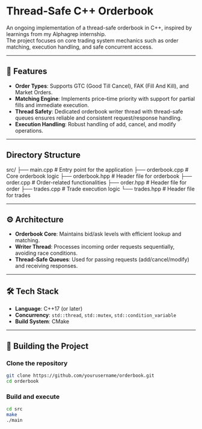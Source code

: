 # Thread-Safe C++ Orderbook

An ongoing implementation of a thread-safe orderbook in C++, inspired by learnings from my Alphagrep internship.  
The project focuses on core trading system mechanics such as order matching, execution handling, and safe concurrent access.

---

## 🚀 Features
- **Order Types**: Supports GTC (Good Till Cancel), FAK (Fill And Kill), and Market Orders.
- **Matching Engine**: Implements price–time priority with support for partial fills and immediate execution.
- **Thread Safety**: Dedicated orderbook writer thread with thread-safe queues ensures reliable and consistent request/response handling.
- **Execution Handling**: Robust handling of add, cancel, and modify operations.

---
## Directory Structure
src/
├── main.cpp # Entry point for the application
├── orderbook.cpp # Core orderbook logic
├── orderbook.hpp # Header file for orderbook
├── order.cpp # Order-related functionalities
├── order.hpp # Header file for order
├── trades.cpp # Trade execution logic
└── trades.hpp # Header file for trades

---
## ⚙️ Architecture
- **Orderbook Core**: Maintains bid/ask levels with efficient lookup and matching.
- **Writer Thread**: Processes incoming order requests sequentially, avoiding race conditions.
- **Thread-Safe Queues**: Used for passing requests (add/cancel/modify) and receiving responses.

---

## 🛠️ Tech Stack
- **Language**: C++17 (or later)
- **Concurrency**: `std::thread`, `std::mutex`, `std::condition_variable`
- **Build System**: CMake

---

## 🔧 Building the Project


### Clone the repository
```bash
git clone https://github.com/yourusername/orderbook.git
cd orderbook
```

### Build and execute
```bash
cd src
make
./main
```
